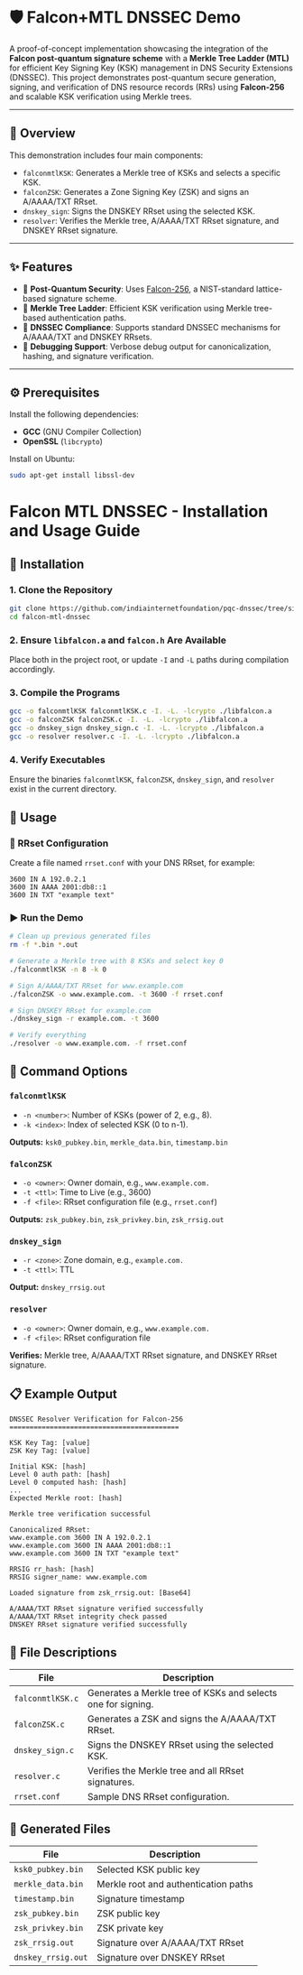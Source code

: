 # 🛡️ Falcon+MTL DNSSEC Demo

A proof-of-concept implementation showcasing the integration of the **Falcon post-quantum signature scheme** with a **Merkle Tree Ladder (MTL)** for efficient Key Signing Key (KSK) management in DNS Security Extensions (DNSSEC). This project demonstrates post-quantum secure generation, signing, and verification of DNS resource records (RRs) using **Falcon-256** and scalable KSK verification using Merkle trees.

---

## 📖 Overview

This demonstration includes four main components:

- `falconmtlKSK`: Generates a Merkle tree of KSKs and selects a specific KSK.
- `falconZSK`: Generates a Zone Signing Key (ZSK) and signs an A/AAAA/TXT RRset.
- `dnskey_sign`: Signs the DNSKEY RRset using the selected KSK.
- `resolver`: Verifies the Merkle tree, A/AAAA/TXT RRset signature, and DNSKEY RRset signature.

---

## ✨ Features

- 🔐 **Post-Quantum Security**: Uses [Falcon-256](https://falcon-sign.info/), a NIST-standard lattice-based signature scheme.
- 🌲 **Merkle Tree Ladder**: Efficient KSK verification using Merkle tree-based authentication paths.
- 📜 **DNSSEC Compliance**: Supports standard DNSSEC mechanisms for A/AAAA/TXT and DNSKEY RRsets.
- 🐞 **Debugging Support**: Verbose debug output for canonicalization, hashing, and signature verification.

---

## ⚙️ Prerequisites

Install the following dependencies:

- **GCC** (GNU Compiler Collection)
- **OpenSSL** (`libcrypto`)
  
Install on Ubuntu:
```bash
sudo apt-get install libssl-dev
```
# Falcon MTL DNSSEC - Installation and Usage Guide

## 🚀 Installation

### 1. Clone the Repository

```bash
git clone https://github.com/indiainternetfoundation/pqc-dnssec/tree/side
cd falcon-mtl-dnssec
```

### 2. Ensure `libfalcon.a` and `falcon.h` Are Available
Place both in the project root, or update `-I` and `-L` paths during compilation accordingly.

### 3. Compile the Programs

```bash
gcc -o falconmtlKSK falconmtlKSK.c -I. -L. -lcrypto ./libfalcon.a
gcc -o falconZSK falconZSK.c -I. -L. -lcrypto ./libfalcon.a
gcc -o dnskey_sign dnskey_sign.c -I. -L. -lcrypto ./libfalcon.a
gcc -o resolver resolver.c -I. -L. -lcrypto ./libfalcon.a
```

### 4. Verify Executables
Ensure the binaries `falconmtlKSK`, `falconZSK`, `dnskey_sign`, and `resolver` exist in the current directory.

## 🧪 Usage

### 📄 RRset Configuration
Create a file named `rrset.conf` with your DNS RRset, for example:

```text
3600 IN A 192.0.2.1
3600 IN AAAA 2001:db8::1
3600 IN TXT "example text"
```

### ▶️ Run the Demo

```bash
# Clean up previous generated files
rm -f *.bin *.out

# Generate a Merkle tree with 8 KSKs and select key 0
./falconmtlKSK -n 8 -k 0

# Sign A/AAAA/TXT RRset for www.example.com
./falconZSK -o www.example.com. -t 3600 -f rrset.conf

# Sign DNSKEY RRset for example.com
./dnskey_sign -r example.com. -t 3600

# Verify everything
./resolver -o www.example.com. -f rrset.conf
```

## 📌 Command Options

### `falconmtlKSK`
- `-n <number>`: Number of KSKs (power of 2, e.g., 8).
- `-k <index>`: Index of selected KSK (0 to n-1).

**Outputs:** `ksk0_pubkey.bin`, `merkle_data.bin`, `timestamp.bin`

### `falconZSK`
- `-o <owner>`: Owner domain, e.g., `www.example.com.`
- `-t <ttl>`: Time to Live (e.g., 3600)
- `-f <file>`: RRset configuration file (e.g., `rrset.conf`)

**Outputs:** `zsk_pubkey.bin`, `zsk_privkey.bin`, `zsk_rrsig.out`

### `dnskey_sign`
- `-r <zone>`: Zone domain, e.g., `example.com.`
- `-t <ttl>`: TTL

**Output:** `dnskey_rrsig.out`

### `resolver`
- `-o <owner>`: Owner domain, e.g., `www.example.com.`
- `-f <file>`: RRset configuration file

**Verifies:** Merkle tree, A/AAAA/TXT RRset signature, and DNSKEY RRset signature.

## 📋 Example Output

```text
DNSSEC Resolver Verification for Falcon-256
==========================================

KSK Key Tag: [value]
ZSK Key Tag: [value]

Initial KSK: [hash]
Level 0 auth path: [hash]
Level 0 computed hash: [hash]
...
Expected Merkle root: [hash]

Merkle tree verification successful

Canonicalized RRset:
www.example.com 3600 IN A 192.0.2.1
www.example.com 3600 IN AAAA 2001:db8::1
www.example.com 3600 IN TXT "example text"

RRSIG rr_hash: [hash]
RRSIG signer_name: www.example.com

Loaded signature from zsk_rrsig.out: [Base64]

A/AAAA/TXT RRset signature verified successfully
A/AAAA/TXT RRset integrity check passed
DNSKEY RRset signature verified successfully
```

## 📂 File Descriptions

| File | Description |
|------|-------------|
| `falconmtlKSK.c` | Generates a Merkle tree of KSKs and selects one for signing. |
| `falconZSK.c` | Generates a ZSK and signs the A/AAAA/TXT RRset. |
| `dnskey_sign.c` | Signs the DNSKEY RRset using the selected KSK. |
| `resolver.c` | Verifies the Merkle tree and all RRset signatures. |
| `rrset.conf` | Sample DNS RRset configuration. |

## 🔧 Generated Files

| File | Description |
|------|-------------|
| `ksk0_pubkey.bin` | Selected KSK public key |
| `merkle_data.bin` | Merkle root and authentication paths |
| `timestamp.bin` | Signature timestamp |
| `zsk_pubkey.bin` | ZSK public key |
| `zsk_privkey.bin` | ZSK private key |
| `zsk_rrsig.out` | Signature over A/AAAA/TXT RRset |
| `dnskey_rrsig.out` | Signature over DNSKEY RRset |
